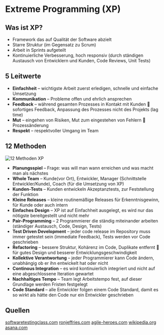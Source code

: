# Extreme Programming (XP)

## Was ist XP?
- Framework das auf Qualität der Software abzielt
- Starre Struktur (im Gegensatz zu Scrum)
- Arbeit in Sprints aufgeteilt
- Kontinuierliche Verbesserung, hoch responsiv (durch ständigen Austausch von Entwicklern und Kunden, Code Reviews, Unit Tests)

## 5 Leitwerte
- **Einfachheit** – wichtigste Arbeit zuerst erledigen, schnelle und einfache Umsetzung
- **Kommunikation** – Probleme offen und ehrlich ansprechen
- **Feedback** – während gesamten Prozesses in Kontakt mit Kunden  sofortiges Feedback, Anpassung des Prozesses nicht des Projekts (lag time)
- **Mut** – eingehen von Risiken, Mut zum eingestehen von Fehlern  Prozessänderung
- **Respekt** – respektvoller Umgang im Team

## 12 Methoden
![12 Methoden XP](https://steemitimages.com/1280x0/https://cdn.steemitimages.com/DQmaYkysGvXREZRmv9euYysUjuAZSZVrUyEbZGCoByD7LUH/Extreme%20Programming-2.png)

- **Planungsspiel** – Frage: was will man wann erreichen und was macht man als nächstes
- **Whole Team** – Kunde(vor Ort), Entwickler, Manager (Schnittstelle Entwickler/Kunde), Coach (für die Umsetzung von XP)
- **Kunden-Tests** – Kunden entwickeln Akzeptanztests, zur Feststellung der Funktion
- **Kleine Releases** – kleine routinemäßige Releases für Erkenntnisgewinn, für Kunde oder auch intern
- **Einfaches Design** – XP ist auf Einfachheit ausgelegt, es wird nur das nötigste bereitgestellt und nicht mehr
- **Pair-Programming** – 2 Programmierer die ständig miteinander arbeiten (ständiger Austausch, Code, Design, Tests)
- **Test Driven Development** – jeder code release im Repository muss immer getestet sein (immediate Feedback), Tests werden vor Code geschrieben
- **Refactoring** – bessere Struktur, Kohärenz im Code, Duplikate entfernt   für gutes Design und besserer Entwicklungsgeschwindigkeit
- **Kollektive Verantwortung** – jeder Programmierer kann Code ändern, unabhängig ob er ihn entwickelt hat oder nicht
- **Continous Integration** – es wird kontinuierlich integriert und nicht auf eine abgeschlossene Iteration gewartet
- **Nachhaltiges Tempo** – Team legt Arbeitstempo fest, auf dieser Grundlage werden Fristen festgelegt
- **Code Standard** – alle Entwickler folgen einem Code Standard, damit es so wirkt als hätte den Code nur ein Entwickler geschrieben

## Quellen
[softwaretestingclass.com](https://www.softwaretestingclass.com/what-is-the-difference-between-scrum-kanban-and-xp/)
[ronjeffries.com](https://ronjeffries.com/xprog/what-is-extreme-programming/)
[agile-heroes.com](https://www.agile-heroes.com/de/magazine/extreme-programming/)
[wikipedia.org](https://en.wikipedia.org/wiki/Extreme_programming)
[asana.com](https://asana.com/de/resources/extreme-programming-xp)
